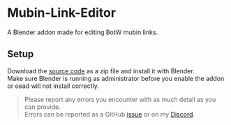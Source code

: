 # Mubin-Link-Editor

A Blender addon made for editing BotW mubin links.

## Setup

Download the [source code](https://github.com/ArchLeaders/Mubin-Link-Editor/archive/refs/heads/master.zip) as a zip file and install it with Blender.<br>
Make sure Blender is running as administrator before you enable the addon or oead will not install correctly.

> Please report any errors you encounter with as much detail as you can provide.<br>
> Errors can be reported as a GitHub [issue](https://github.com/ArchLeaders/Mubin-Link-Editor/issues/new/choose) or on my [Discord](https://discord.gg/cbA3AWwfJj).